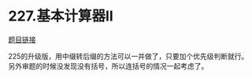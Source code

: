 # 227.基本计算器II  

[题目链接](https://leetcode-cn.com/problems/basic-calculator-ii/)  

225的升级版，用中缀转后缀的方法可以一并做了，只要加个优先级判断就行。
另外审题的时候没发现没有括号，所以连括号的情况一起考虑了。
